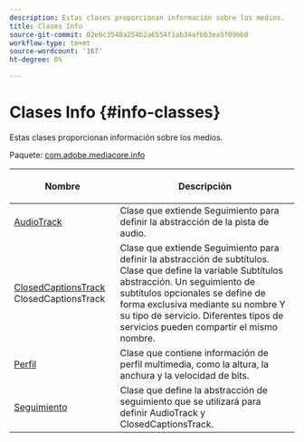 ```yaml
---
description: Estas clases proporcionan información sobre los medios.
title: Clases Info
source-git-commit: 02ebc3548a254b2a6554f1ab34afbb3ea5f09bb8
workflow-type: tm+mt
source-wordcount: '167'
ht-degree: 0%

---
```


# Clases Info {#info-classes}

Estas clases proporcionan información sobre los medios.

Paquete: [com.adobe.mediacore.info](https://help.adobe.com/en_US/primetime/api/psdk/javadoc_1.4/com/adobe/mediacore/info/package-summary.html)

<table frame="all" colsep="1" rowsep="1" id="table_BC74F0C72F7C443B92C9B28750D812A6"> 
 <thead> 
  <tr rowsep="1"> 
   <th colname="1" class="entry"> <p>Nombre </p> </th> 
   <th colname="2" class="entry"> <p>Descripción </p> </th> 
  </tr> 
 </thead>
 <tbody> 
  <tr rowsep="1"> 
   <td colname="1"><span class="codeph"><a href="https://help.adobe.com/en_US/primetime/api/psdk/javadoc_1.4/com/adobe/mediacore/info/AudioTrack.html" format="html" scope="external"> AudioTrack</a></span></td> 
   <td colname="2">Clase que extiende <span class="codeph"> Seguimiento</span> para definir la abstracción de la pista de audio. </td> 
  </tr> 
  <tr rowsep="1"> 
   <td colname="1"><span class="codeph"><a href="https://help.adobe.com/en_US/primetime/api/psdk/javadoc_1.4/com/adobe/mediacore/info/ClosedCaptionsTrack.html" format="html" scope="external"> ClosedCaptionsTrack</a> 
   ClosedCaptionsTrack</span> </td> 
   <td colname="2">Clase que extiende <span class="codeph"> Seguimiento</span> para definir la abstracción de subtítulos. Clase que define la variable <span class="codeph"> Subtítulos</span> abstracción. Un seguimiento de subtítulos opcionales se define de forma exclusiva mediante su nombre Y su tipo de servicio. Diferentes tipos de servicios pueden compartir el mismo nombre.</td> 
  </tr> 
  <tr rowsep="1"> 
   <td colname="1"><span class="codeph"><a href="https://help.adobe.com/en_US/primetime/api/psdk/javadoc_1.4/com/adobe/mediacore/info/Profile.html" format="html" scope="external"> Perfil</a> </span></td> 
   <td colname="2"> Clase que contiene información de perfil multimedia, como la altura, la anchura y la velocidad de bits. </td> 
  </tr> 
  <tr rowsep="0"> 
   <td colname="1"><span class="codeph"><a href="https://help.adobe.com/en_US/primetime/api/psdk/javadoc_1.4/com/adobe/mediacore/info/Track.html" format="html" scope="external"> Seguimiento</a> </span></td> 
   <td colname="2">Clase que define la abstracción de seguimiento que se utilizará para definir <span class="codeph"> AudioTrack</span> y <span class="codeph"> ClosedCaptionsTrack</span>. </td> 
  </tr>
 </tbody>
</table>
